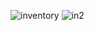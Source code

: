 ![inventory](https://user-images.githubusercontent.com/78131940/216870588-0e1c390d-fe32-4c4b-b597-fb65d933dc82.PNG)
![in2](https://user-images.githubusercontent.com/78131940/216870600-65b194e5-4c7c-4f2e-bbf9-d4fca1952d1b.PNG)
